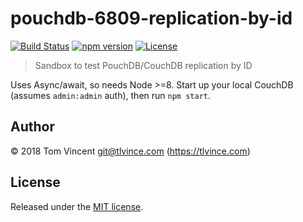 # pouchdb-6809-replication-by-id

[![Build Status][travis-image]][travis-url]
[![npm version][npm-image]][npm-url]
[![License][license-image]][license-url]

[travis-url]: https://travis-ci.org/tlvince/pouchdb-6809-replication-by-id
[travis-image]: https://img.shields.io/travis/tlvince/pouchdb-6809-replication-by-id.svg
[npm-url]: https://www.npmjs.com/package/pouchdb-6809-replication-by-id
[npm-image]: https://img.shields.io/npm/v/pouchdb-6809-replication-by-id.svg
[license-url]: https://opensource.org/licenses/MIT
[license-image]: https://img.shields.io/npm/l/pouchdb-6809-replication-by-id.svg

> Sandbox to test PouchDB/CouchDB replication by ID

Uses Async/await, so needs Node >=8. Start up your local CouchDB (assumes `admin:admin` auth), then run `npm start`.

## Author

© 2018 Tom Vincent <git@tlvince.com> (https://tlvince.com)

## License

Released under the [MIT license](http://tlvince.mit-license.org).

